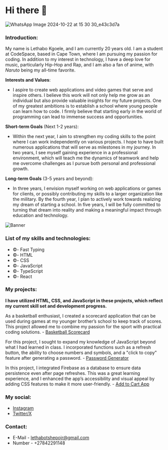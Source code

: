 # Hi there 👋

![WhatsApp Image 2024-10-22 at 15 30 30_e43c3d7a](https://github.com/user-attachments/assets/151563b0-be85-4b54-b0fd-b657cc87e04e)

<!--
**LTshepoJr/LTshepoJr** is a ✨ _special_ ✨ repository because its `README.md` (this file) appears on your GitHub profile.

Here are some ideas to get you started:

- 🔭 I’m currently working on ...
- 🌱 I’m currently learning ...
- 👯 I’m looking to collaborate on ...
- 🤔 I’m looking for help with ...
- 💬 Ask me about ...
- 📫 How to reach me: ...
- 😄 Pronouns: ...
- ⚡ Fun fact: ...
-->

### Introduction:

My name is Lethabo Kgoele, and I am currently 20 years old. I am a student at CodeSpace, based in Cape Town, where I am pursuing my passion for coding. In addition to my interest in technology, I have a deep love for music, particularly Hip-Hop and Rap, and I am also a fan of anime, with _Naruto_ being my all-time favorite.

**Interests and Values**:

- I aspire to create web applications and video games that serve and inspire others. I believe this work will not only help me grow as an individual but also provide valuable insights for my future projects. One of my greatest ambitions is to establish a school where young people can learn how to code. I firmly believe that starting early in the world of programming can lead to immense success and opportunities.

**Short-term Goals** (Next 1-2 years):

- Within the next year, I aim to strengthen my coding skills to the point where I can work independently on various projects. I hope to have built numerous applications that will serve as milestones in my journey. In two years, I see myself gaining experience in a professional environment, which will teach me the dynamics of teamwork and help me overcome challenges as I pursue both personal and professional growth.

**Long-term Goals** (3-5 years and beyond):

- In three years, I envision myself working on web applications or games for clients, or possibly contributing my skills to a larger organization like the military. By the fourth year, I plan to actively work towards realizing my dream of starting a school. In five years, I will be fully committed to turning that dream into reality and making a meaningful impact through education and technology.

![Banner](https://media.giphy.com/media/v1.Y2lkPTc5MGI3NjExNHVoYzU4eWE5dXhtZ2pkYm4ydmFrcWNjNHlmcDQ5azRndWxiOWV4cCZlcD12MV9pbnRlcm5hbF9naWZfYnlfaWQmY3Q9Zw/2y98KScHKeaQM/giphy.gif)

### List of my skills and technologies:

- ©- Fast Typing
- ©- HTML
- ©- CSS
- ©- JavaScript
- ©- TypeScript
- ©- React

### My projects:

**I have utilized HTML, CSS, and JavaScript in these projects, which reflect my current skill set and development progress.**

As a basketball enthusiast, I created a scorecard application that can be used during games at my younger brother’s school to keep track of scores. This project allowed me to combine my passion for the sport with practical coding solutions. - [Basketball Scorecard](https://github.com/LTshepoJr/Basketball-Scorecard.git)

For this project, I sought to expand my knowledge of JavaScript beyond what I had learned in class. I incorporated functions such as a refresh button, the ability to choose numbers and symbols, and a "click to copy" feature after generating a password. - [Password Generator](https://github.com/LTshepoJr/Password-Generator.git)

In this project, I integrated Firebase as a database to ensure data persistence even after page refreshes. This was a great learning experience, and I enhanced the app’s accessibility and visual appeal by adding CSS features to make it more user-friendly. - [Add to Cart App](https://github.com/LTshepoJr/Module_6_LETKGO330_PTO2401_GroupB2_Lethabo-Kgoele_SDF07.git)

### My social:

- [Instagram](https://www.instagram.com/l.tshepo.jr/)
- [Twitter/X](https://twitter.com/LTshepojr)

### Contact:

- E-Mail - lethabotshepojr@gmail.com
- Number - +27842291148

<!-- Added Profile Image -->
